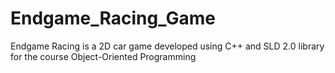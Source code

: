 # Endgame_Racing_Game
Endgame Racing is a 2D car game developed using C++ and SLD 2.0 library for the course Object-Oriented Programming
